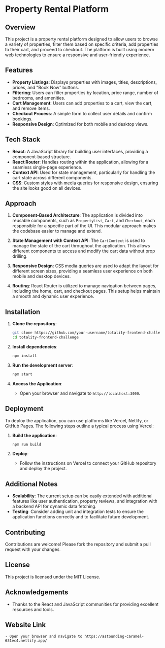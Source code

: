 # Property Rental Platform

## Overview

This project is a property rental platform designed to allow users to browse a variety of properties, filter them based on specific criteria, add properties to their cart, and proceed to checkout. The platform is built using modern web technologies to ensure a responsive and user-friendly experience.

## Features

- **Property Listings**: Displays properties with images, titles, descriptions, prices, and "Book Now" buttons.
- **Filtering**: Users can filter properties by location, price range, number of bedrooms, and amenities.
- **Cart Management**: Users can add properties to a cart, view the cart, and remove items.
- **Checkout Process**: A simple form to collect user details and confirm bookings.
- **Responsive Design**: Optimized for both mobile and desktop views.

## Tech Stack

- **React**: A JavaScript library for building user interfaces, providing a component-based structure.
- **React Router**: Handles routing within the application, allowing for a seamless single-page experience.
- **Context API**: Used for state management, particularly for handling the cart state across different components.
- **CSS**: Custom styles with media queries for responsive design, ensuring the site looks good on all devices.

## Approach

1. **Component-Based Architecture**: The application is divided into reusable components, such as `PropertyList`, `Cart`, and `Checkout`, each responsible for a specific part of the UI. This modular approach makes the codebase easier to manage and extend.

2. **State Management with Context API**: The `CartContext` is used to manage the state of the cart throughout the application. This allows different components to access and modify the cart data without prop drilling.

3. **Responsive Design**: CSS media queries are used to adapt the layout for different screen sizes, providing a seamless user experience on both mobile and desktop devices.

4. **Routing**: React Router is utilized to manage navigation between pages, including the home, cart, and checkout pages. This setup helps maintain a smooth and dynamic user experience.

## Installation

1. **Clone the repository**:
    ```bash
    git clone https://github.com/your-username/totality-frontend-challenge.git
    cd totality-frontend-challenge
    ```

2. **Install dependencies**:
    ```bash
    npm install
    ```

3. **Run the development server**:
    ```bash
    npm start
    ```

4. **Access the Application**:
    - Open your browser and navigate to `http://localhost:3000`.

## Deployment

To deploy the application, you can use platforms like Vercel, Netlify, or GitHub Pages. The following steps outline a typical process using Vercel:

1. **Build the application**:
    ```bash
    npm run build
    ```

2. **Deploy**:
    - Follow the instructions on Vercel to connect your GitHub repository and deploy the project.

## Additional Notes

- **Scalability**: The current setup can be easily extended with additional features like user authentication, property reviews, and integration with a backend API for dynamic data fetching.
- **Testing**: Consider adding unit and integration tests to ensure the application functions correctly and to facilitate future development.

## Contributing

Contributions are welcome! Please fork the repository and submit a pull request with your changes.

## License

This project is licensed under the MIT License.

## Acknowledgements

- Thanks to the React and JavaScript communities for providing excellent resources and tools.

## Website Link
    - Open your browser and navigate to https://astounding-caramel-631ec4.netlify.app/